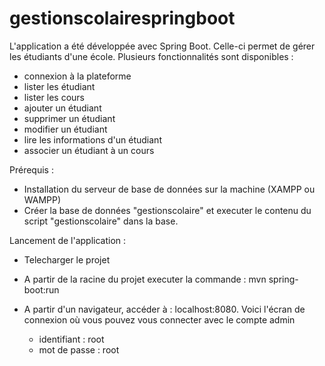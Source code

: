 # gestionscolairespringboot

L'application a été développée avec Spring Boot. Celle-ci permet de gérer les étudiants d'une école.
Plusieurs fonctionnalités sont disponibles :
- connexion à la plateforme
- lister les étudiant
- lister les cours
- ajouter un étudiant
- supprimer un étudiant
- modifier un étudiant
- lire les informations d'un étudiant
- associer un étudiant à un cours

Prérequis :
- Installation du serveur de base de données sur la machine (XAMPP ou WAMPP)
- Créer la base de données "gestionscolaire" et executer le contenu du script "gestionscolaire" dans la base.


Lancement de l'application :
- Telecharger le projet
- A partir de la racine du projet executer la commande : mvn spring-boot:run
- A partir d'un navigateur, accéder à : localhost:8080. Voici l'écran de connexion où vous pouvez vous connecter avec le compte admin

  - identifiant : root
  - mot de passe : root
